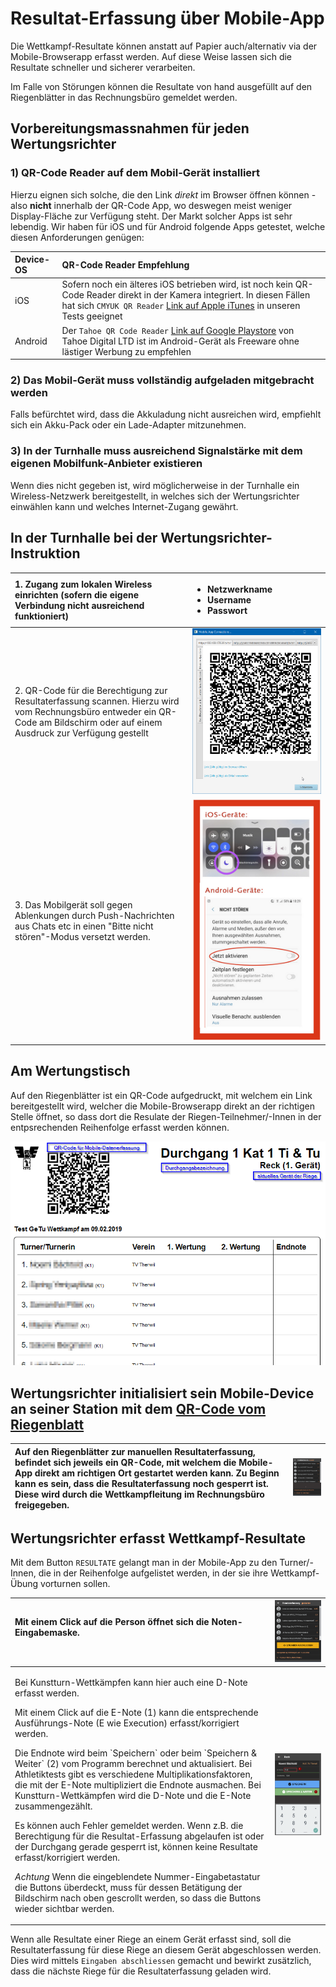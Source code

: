 # Resultat-Erfassung über Mobile-App

Die Wettkampf-Resultate können anstatt auf Papier auch/alternativ via der Mobile-Browserapp erfasst werden. Auf diese Weise lassen sich die Resultate schneller und sicherer verarbeiten.

Im Falle von Störungen können die Resultate von hand ausgefüllt auf den Riegenblätter in das Rechnungsbüro gemeldet werden.

## Vorbereitungsmassnahmen für jeden Wertungsrichter

### 1\) QR-Code Reader auf dem Mobil-Gerät installiert

Hierzu eignen sich solche, die den Link _direkt_ im Browser öffnen können - also **nicht** innerhalb der QR-Code App, wo deswegen meist weniger Display-Fläche zur Verfügung steht. Der Markt solcher Apps ist sehr lebendig. Wir haben für iOS und für Android folgende Apps getestet, welche diesen Anforderungen genügen:

| Device-OS | QR-Code Reader Empfehlung |
| :--- | :--- |
| iOS | Sofern noch ein älteres iOS betrieben wird, ist noch kein QR-Code Reader direkt in der Kamera integriert. In diesen Fällen hat sich `CMYUK QR Reader` [Link auf Apple iTunes](https://itunes.apple.com/de/app/cmyuk-qr-code-reader/id1083426097?mt=8) in unseren Tests geeignet |
| Android | Der `Tahoe QR Code Reader` [Link auf Google Playstore](https://play.google.com/store/apps/details?id=com.gogoideal.qrcode.reader.barcode.scanner.flashlight&hl=de) von Tahoe Digital LTD ist im Android-Gerät als Freeware ohne lästiger Werbung zu empfehlen |

### 2\) Das Mobil-Gerät muss vollständig aufgeladen mitgebracht werden

Falls befürchtet wird, dass die Akkuladung nicht ausreichen wird, empfiehlt sich ein Akku-Pack oder ein Lade-Adapter mitzunehmen.

### 3\) In der Turnhalle muss ausreichend Signalstärke mit dem eigenen Mobilfunk-Anbieter existieren

Wenn dies nicht gegeben ist, wird möglicherweise in der Turnhalle ein Wireless-Netzwerk bereitgestellt, in welches sich der Wertungsrichter einwählen kann und welches Internet-Zugang gewährt.

## In der Turnhalle bei der Wertungsrichter-Instruktion

<table>
  <thead>
    <tr>
      <th style="text-align:left">1. Zugang zum lokalen Wireless einrichten (sofern die eigene Verbindung
        nicht ausreichend funktioniert)</th>
      <th style="text-align:left">
        <ul>
          <li>Netzwerkname</li>
          <li>Username</li>
          <li>Passwort</li>
        </ul>
      </th>
    </tr>
  </thead>
  <tbody>
    <tr>
      <td style="text-align:left">2. QR-Code f&#xFC;r die Berechtigung zur Resultaterfassung scannen. Hierzu
        wird vom Rechnungsb&#xFC;ro entweder ein QR-Code am Bildschirm oder auf
        einem Ausdruck zur Verf&#xFC;gung gestellt</td>
      <td style="text-align:left">
        <img src="/assets/mobile-register.png" alt/>
      </td>
    </tr>
    <tr>
      <td style="text-align:left">3. Das Mobilger&#xE4;t soll gegen Ablenkungen durch Push-Nachrichten aus
        Chats etc in einen &quot;Bitte nicht st&#xF6;ren&quot;-Modus versetzt werden.</td>
      <td
      style="text-align:left">
        <img src="/assets/how-to-config-quiet-mode.png" alt/>
        </td>
    </tr>
  </tbody>
</table>

## Am Wertungstisch

Auf den Riegenblätter ist ein QR-Code aufgedruckt, mit welchem ein Link bereitgestellt wird, welcher die Mobile-Browserapp direkt an der richtigen Stelle öffnet, so dass dort die Resulate der Riegen-Teilnehmer/-Innen in der entpsrechenden Reihenfolge erfasst werden können.

![](/assets/riegenblaetter.png)

## Wertungsrichter initialisiert sein Mobile-Device an seiner Station mit dem [QR-Code vom Riegenblatt](wettkampf-netzwerk-wertungsrichter.md#qrcode-printouts)

|  Auf den Riegenblätter zur manuellen Resultaterfassung, befindet sich jeweils ein QR-Code, mit welchem die Mobile-App direkt am richtigen Ort gestartet werden kann. Zu Beginn kann es sein, dass die Resultaterfassung noch gesperrt ist. Diese wird durch die Wettkampfleitung im Rechnungsbüro freigegeben.  | ![](/assets/resultaterfassen-gesperrt.png) |
| :--- | :--- |


## Wertungsrichter erfasst Wettkampf-Resultate

Mit dem Button `RESULTATE` gelangt man in der Mobile-App zu den Turner/-Innen, die in der Reihenfolge aufgelistet werden, in der sie ihre Wettkampf-Übung vorturnen sollen.

<table>
  <thead>
    <tr>
      <th style="text-align:left">Mit einem Click auf die Person &#xF6;ffnet sich die Noten-Eingabemaske.
        <br
        />
        <br />
      </th>
      <th style="text-align:left">
        <img src="/assets/resultaterfassen-gestartet2.png" alt/>
      </th>
    </tr>
  </thead>
  <tbody>
    <tr>
      <td style="text-align:left">
        <p>Bei Kunstturn-Wettk&#xE4;mpfen kann hier auch eine D-Note erfasst werden.</p>
        <p>Mit einem Click auf die E-Note (1) kann die entsprechende Ausf&#xFC;hrungs-Note
          (E wie Execution) erfasst/korrigiert werden.</p>
        <p>Die Endnote wird beim `Speichern` oder beim `Speichern &amp; Weiter` (2)
          vom Programm berechnet und aktualisiert. Bei Athletiktests gibt es verschiedene
          Multiplikationsfaktoren, die mit der E-Note multipliziert die Endnote ausmachen.
          Bei Kunstturn-Wettk&#xE4;mpfen wird die D-Note und die E-Note zusammengez&#xE4;hlt.</p>
        <p>Es k&#xF6;nnen auch Fehler gemeldet werden. Wenn z.B. die Berechtigung
          f&#xFC;r die Resultat-Erfassung abgelaufen ist oder der Durchgang gerade
          gesperrt ist, k&#xF6;nnen keine Resultate erfasst/korrigiert werden.</p>
        <p> <em>Achtung</em> Wenn die eingeblendete Nummer-Eingabetastatur die Buttons
          &#xFC;berdeckt, muss f&#xFC;r dessen Bet&#xE4;tigung der Bildschirm nach
          oben gescrollt werden, so dass die Buttons wieder sichtbar werden.</p>
      </td>
      <td style="text-align:left">
        <img src="/assets/resultcatcher-wertung-erfassen.png" alt/>
      </td>
    </tr>
  </tbody>
</table>

Wenn alle Resultate einer Riege an einem Gerät erfasst sind, soll die Resultaterfassung für diese Riege an diesem Gerät abgeschlossen werden. Dies wird mittels `Eingaben abschliessen` gemacht und bewirkt zusätzlich, dass die nächste Riege für die Resultaterfassung geladen wird.


